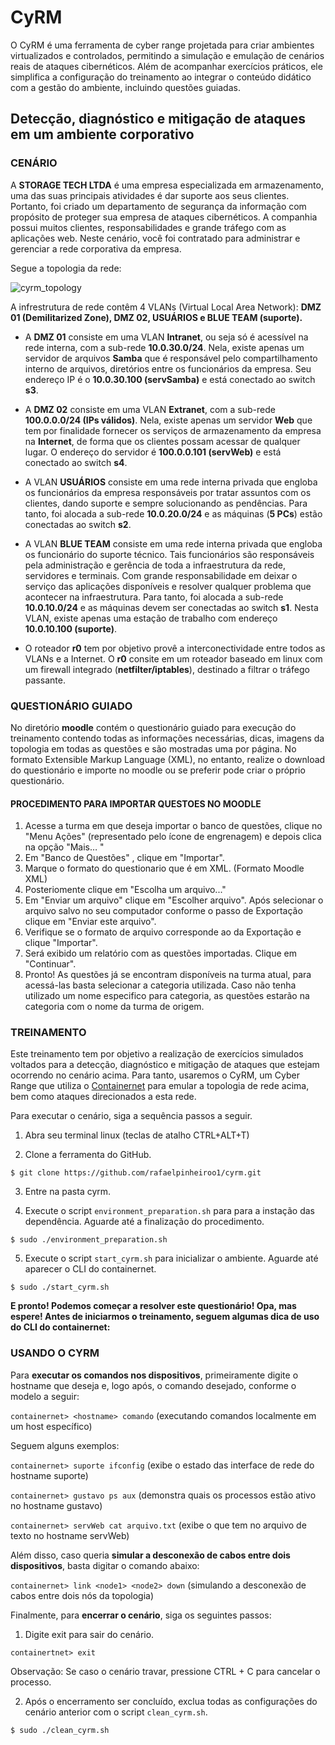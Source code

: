 # CyRM

<!-- CyRM is a cybersecurity training framework that simplifies the training setup process through an approach that integrates training content and training environment management. -->

O CyRM é uma ferramenta de cyber range projetada para criar ambientes virtualizados e controlados, permitindo a simulação e emulação de cenários reais de ataques cibernéticos. Além de acompanhar exercícios práticos, ele simplifica a configuração do treinamento ao integrar o conteúdo didático com a gestão do ambiente, incluindo questões guiadas.


## Detecção, diagnóstico e mitigação de ataques em um ambiente corporativo

### CENÁRIO

A **STORAGE TECH LTDA** é uma empresa especializada em armazenamento, uma das suas principais atividades é dar suporte aos seus clientes. Portanto, foi criado um departamento de segurança da informação com propósito de proteger sua empresa de ataques cibernéticos. A companhia possui muitos clientes, responsabilidades e grande tráfego com as aplicações web. Neste cenário, você foi contratado para administrar e gerenciar a rede corporativa da empresa.

Segue a topologia da rede:

![cyrm_topology](https://user-images.githubusercontent.com/14240615/195457976-fbc519e4-2600-4dc5-8a71-537615418a08.png)

<!-- <div align-"center"> -->
<!-- <img src="https://user-images.githubusercontent.com/14240615/195457976-fbc519e4-2600-4dc5-8a71-537615418a08.png" width-"7px" /> -->
<!-- </div> -->


A infrestrutura de rede contêm 4 VLANs (Virtual Local Area Network): **DMZ 01 (Demilitarized Zone), DMZ 02, USUÁRIOS e BLUE TEAM (suporte).**

- A **DMZ 01** consiste em uma VLAN **Intranet**,  ou seja só é acessível na rede interna, com a sub-rede **10.0.30.0/24**. Nela, existe apenas um servidor de arquivos **Samba** que é responsável pelo compartilhamento interno de arquivos, diretórios entre os funcionários da empresa. Seu endereço IP é o **10.0.30.100 (servSamba)** e está conectado ao switch **s3**.

- A **DMZ 02** consiste em uma VLAN **Extranet**, com a sub-rede **100.0.0.0/24 (IPs válidos)**. Nela, existe apenas um servidor **Web** que tem por finalidade fornecer os serviços de armazenamento da empresa na **Internet**, de forma que os clientes possam acessar de qualquer lugar. O endereço do servidor é **100.0.0.101 (servWeb)** e está conectado ao switch **s4**.

- A VLAN **USUÁRIOS** consiste em uma rede interna privada que engloba os funcionários da empresa responsáveis por tratar assuntos com os clientes, dando suporte e sempre solucionando as pendências. Para tanto, foi alocada a sub-rede **10.0.20.0/24** e as máquinas (**5 PCs**) estão conectadas ao switch **s2**.

- A VLAN **BLUE TEAM** consiste em uma rede interna privada que engloba os funcionário do suporte técnico. Tais funcionários são responsáveis pela administração e gerência de toda a infraestrutura da rede, servidores e terminais. Com grande responsabilidade em deixar o serviço das aplicações disponíveis e resolver qualquer problema que acontecer na infraestrutura. Para tanto, foi alocada a sub-rede **10.0.10.0/24** e as máquinas devem ser conectadas ao switch **s1**. Nesta VLAN, existe apenas uma estação de trabalho com endereço **10.0.10.100 (suporte)**.

- O roteador **r0** tem por objetivo provê a interconectividade entre todos as VLANs e a Internet. O **r0** consite em um roteador baseado em linux com um firewall integrado (**netfilter/iptables**), destinado a filtrar o tráfego passante.

### QUESTIONÁRIO GUIADO

No diretório **moodle** contém o questionário guiado para execução do treinamento contendo todas as informações necessárias, dicas, imagens da topologia em todas as questões e são mostradas uma por página. No formato Extensible Markup Language (XML), no entanto, realize o download do questionário e importe no moodle ou se preferir pode criar o próprio questionário. 


#### PROCEDIMENTO PARA IMPORTAR QUESTOES NO MOODLE

1) Acesse a turma em que deseja importar o banco de questões, clique no "Menu Ações" (representado pelo ícone de engrenagem) e depois clica na opção "Mais… "
2) Em "Banco de Questões" , clique em "Importar".
3) Marque o formato do questionario que é em XML. (Formato Moodle XML)
4) Posteriomente clique em "Escolha um arquivo..."
5) Em "Enviar um arquivo" clique em "Escolher arquivo". Após selecionar o arquivo salvo no seu computador conforme o passo de Exportação clique em "Enviar este arquivo".
6) Verifique se o formato de arquivo corresponde ao da Exportação e clique "Importar".
7) Será exibido um relatório com as questões importadas. Clique em "Continuar".
8) Pronto! As questões já se encontram disponíveis na turma atual, para acessá-las basta selecionar a categoria utilizada. Caso não tenha utilizado um nome especifico para categoria, as questões estarão na categoria com o nome da turma de origem.

<!-- ### REQUISITO PARA USABILIDADE -->

### TREINAMENTO

Este treinamento tem por objetivo a realização de exercícios simulados voltados para a detecção, diagnóstico e mitigação de ataques que estejam ocorrendo no cenário acima. Para tanto, usaremos o CyRM, um Cyber Range que utiliza o [Containernet](https://github.com/containernet/containernet) para emular a topologia de rede acima, bem como ataques direcionados a esta rede.

Para executar o cenário, siga a sequência passos a seguir. 

1) Abra seu terminal linux (teclas de atalho CTRL+ALT+T)

2) Clone a ferramenta do GitHub.

```
$ git clone https://github.com/rafaelpinheiroo1/cyrm.git
```
3) Entre na pasta cyrm.

4) Execute o script `environment_preparation.sh` para para a instação das dependência. Aguarde até a finalização do procedimento.
```
$ sudo ./environment_preparation.sh
```
5) Execute o script `start_cyrm.sh` para inicializar o ambiente. Aguarde até aparecer o CLI do containernet.
```
$ sudo ./start_cyrm.sh
```

**E pronto! Podemos começar a resolver este questionário! Opa, mas espere! Antes de iniciarmos o treinamento, seguem algumas dica de uso do CLI do containernet:**

### USANDO O CYRM

Para **executar os comandos nos dispositivos**, primeiramente digite o hostname que deseja e, logo após, o comando desejado, conforme o modelo a seguir:

`containernet> <hostname> comando` (executando comandos localmente em um host específico)

Seguem alguns exemplos:

`containernet> suporte ifconfig` (exibe o estado das interface de rede do hostname suporte)

`containernet> gustavo ps aux` (demonstra quais os processos estão ativo no hostname gustavo)

`containernet> servWeb cat arquivo.txt` (exibe o que tem no arquivo de texto no hostname servWeb)

Além disso, caso queria **simular a desconexão de cabos entre dois dispositivos**, basta digitar o comando abaixo:

`containernet> link <node1> <node2> down` (simulando a desconexão de cabos entre dois nós da topologia)

Finalmente, para **encerrar o cenário**, siga os seguintes passos:

1) Digite exit para sair do cenário.

`containertnet> exit`

Observação: Se caso o cenário travar, pressione CTRL + C para cancelar o processo.

2) Após o encerramento ser concluído, exclua todas as configurações do cenário anterior com o script `clean_cyrm.sh`.
```
$ sudo ./clean_cyrm.sh
```

<!-- ### DOCUMENTAÇÃO -->





